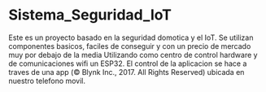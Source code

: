 # Sistema_Seguridad_IoT

Este es un proyecto basado en la seguridad domotica y el IoT.
Se utilizan componentes basicos, faciles de conseguir y con un precio de mercado muy por debajo de la media
Utilizando como centro de control hardware y de comunicaciones wifi un ESP32.
El control de la aplicacion se hace a traves de una app (© Blynk Inc., 2017. All Rights Reserved) ubicada en nuestro telefono movil.
